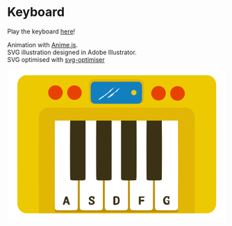 # Keyboard

Play the keyboard [here](https://rhodespeter.github.io/keyboard/)!

Animation with [Anime.js](http://anime-js.com/). <br>
SVG illustration designed in Adobe Illustrator. <br>
SVG optimised with [svg-optimiser](http://petercollingridge.appspot.com/svg-optimiser)

![](https://github.com/RhodesPeter/keyboard/blob/master/assets/illustration-for-readme.png)
